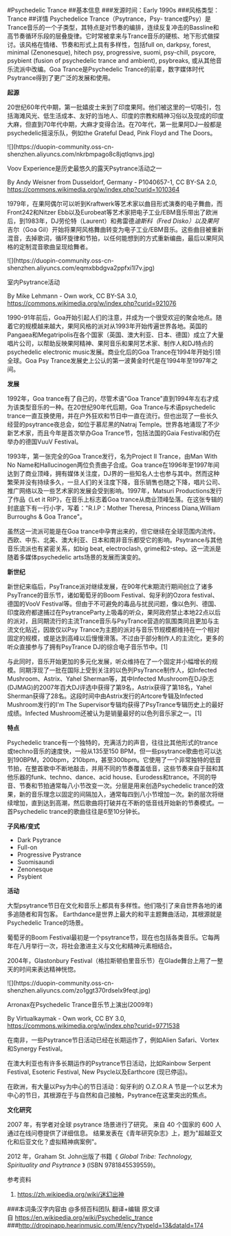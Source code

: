 #Psychedelic Trance
##基本信息
###发源时间：Early 1990s
###风格类型：Trance
##详情
Psychedelice Trance（Psytrance，Psy-
trance或Psy）是Trance音乐的一个子类型，其特点是对节奏的编排，连续反复冲击的Bassline和高节奏循环乐段的层叠旋律。它时常被拿来与Trance音乐的硬核、地下形式做探讨。该风格在情绪、节奏和形式上具有多样性，包括full
on, darkpsy, forest, minimal (Zenonesque), hitech psy, progressive, suomi,
psy-chill, psycore, psybient (fusion of psychedelic trance and ambient),
psybreaks, 或从其他音乐流派中改编。Goa Trance是Psychedelic
Trance的前辈，数字媒体时代Psytrance得到了更广泛的发展和使用。



**起源**

20世纪60年代中期，第一批嬉皮士来到了印度果阿。他们被这里的一切吸引，包括海滩风光、低生活成本、友好的当地人、印度的宗教和精神习俗以及现成的印度大麻，但直到70年代中期，大麻才变得合法。在70年代，第一批果阿DJ一般都是psychedelic摇滚乐队，例如the
Grateful Dead, Pink Floyd and The Doors。



 ![](https://duopin-community.oss-cn-
shenzhen.aliyuncs.com/nkrbmpago8c8jqtlqnvs.jpg)

Voov Experience是历史最悠久的露天Psytrance活动之一

By Andy Weisner from Dusseldorf, Germany - P1040657-1, CC BY-SA 2.0,
https://commons.wikimedia.org/w/index.php?curid=1010364



1979年，在果阿偶尔可以听到Kraftwerk等艺术家以曲目形式演奏的电子舞曲，而Front242和Nitzer
Ebb以及Eurobeat等艺术家把电子工业/EBM音乐带出了欧洲后，到1983年，DJ劳伦特（Laurent）和弗雷德*迪斯科（Fred
Disko）以及果阿*吉尔（Goa
Gil）开始将果阿风格舞曲转变为电子工业/EBM音乐。这些曲目被重新混音，去掉歌词，循环旋律和节拍，以任何能想到的方式重新编曲，最后以果阿风格的定制混音歌曲呈现给舞者。



![](https://duopin-community.oss-cn-
shenzhen.aliyuncs.com/eqmxbbdgva2ppfxi1l7v.jpg)

室内Psytrance活动

By Mike Lehmann - Own work, CC BY-SA 3.0,
https://commons.wikimedia.org/w/index.php?curid=921076



1990-91年前后，Goa开始引起人们的注意，并成为一个很受欢迎的聚会地点。随着它的规模越来越大，果阿风格的派对从1993年开始传遍世界各地。英国的Pangaea和Megatripolis在各个国家（英国、澳大利亚、日本、德国）成立了大量唱片公司，以帮助反映果阿精神、果阿音乐和果阿艺术家、制作人和DJ特点的psychedelic
electronic music发展。商业化后的Goa Trance在1994年开始引领全球。Goa Psy
Trance发展史上公认的第一波黄金时代是在1994年至1997年之间。



**发展**

1992年，Goa trance有了自己的，尽管术语"Goa Trance"直到1994年左右才成为该类型音乐的一种。在20世纪90年代后期，Goa
Trance与术语psychedelic
trance一直互换使用，并在户外狂欢和节日中一直在流行。但也出现了一些长久经营的psytrance夜总会，如位于慕尼黑的Natraj
Temple。世界各地涌现了不少新艺术家，而且今年是首次举办Goa Trance节，包括法国的Gaia Festival和仍在举办的德国VuuV
Festival。



1993年，第一张完全的Goa Trance发行，名为Project II Trance，由Man With No
Name和Hallucinogen两位负责曲子合成。Goa
trance在1996年至1997年间达到了商业顶峰，拥有媒体关注度，DJ界的一些知名人士也参与其中。然而这种繁荣并没有持续多久，一旦人们的关注度下降，音乐销售也随之下降，唱片公司、推广网络以及一些艺术家的发展会受到影响。1997年，Matsuri
Productions发行了作品《Let it RIP》，在音乐上标志着Goa
trance从商业顶峰坠落。在这张专辑的封底底下有一行小字，写着："R.I.P：Mother Theresa, Princess Diana,William
Burroughs & Goa Trance"。



虽然这一流派可能是在Goa
trance中孕育出来的，但它继续在全球范围内流传。西欧、中东、北美、澳大利亚、日本和南非音乐都受它的影响。Psytrance与其他音乐流派也有紧密关系，如big
beat, electroclash, grime和2-step。这一流派是随着多媒体psychedelic arts场景的发展而演变的。



**新世纪**

新世纪来临后，PsyTrance派对继续发展，在90年代末期流行期间创立了诸多PsyTrance的音乐节，诸如葡萄牙的Boom
Festival、匈牙利的Ozora festival、德国的VooV
Festival等。但由于不可避免的毒品与扰民问题，像以色列、德国、印度政府都逮捕过在PsytranceParty上吸毒的听众，果阿政府禁止本地22点以后的派对，且同期流行的主流Trance音乐与PsyTrance营造的氛围类同且更加与主流文化贴近，因故仅以Psy
Trance为主题的派对与音乐节规模都维持在一个相对固定的规模，或是达到高峰以后慢慢滑落。不过由于部分制作人的主流化，更多的听众直接参与了拥有PsyTrance
DJ的综合电子音乐节中。[1]



与此同时，音乐开始更加的多元化发展，听众维持在了一个固定并小幅增长的规模。同期浮现了一批在国际上受到关注的以色列PsyTrance制作人，如Infected
Mushroom、Astrix、Yahel Sherman等，其中Infected
Mushroom在DJ杂志(DJMAG)的2007年百大DJ评选中获得了第9名，Astrix获得了第18名，Yahel
Sherman获得了28名。这段时间中由Astrix发行的Artcore专辑及Infected Mushroom发行的I'm The
Supervisor专辑均获得了PsyTrance专辑历史上的最好成绩。Infected Mushroom还被认为是销量最好的以色列音乐家之一。[1]



**特点**

Psychedelic trance有一个独特的，充满活力的声音，往往比其他形式的trance或techno音乐的速度快，一般从135至150
BPM，但一些psytrance歌曲也可以达到190BPM，200bpm，210bpm，甚至300bpm。它使用了一个非常独特的低音节拍，在整首歌中不断地敲击，并用不同的节奏覆盖低音，这些节奏来自于鼓和其他乐器的funk、techno、dance、acid
house、Eurodess和trance。不同的导音、节奏和节拍通常每八小节改变一次。分层是用来创造Psychedelic
trance的效果，新的音乐理念以固定的间隔加入，通常每四到八小节增加一次。新的层次将继续增加，直到达到高潮，然后歌曲将打破并在不断的低音线开始新的节奏模式。一首Psychedelic
trance的歌曲往往是6至10分钟长。



**子风格/变式**

  * Dark Psytrance
  * Full-on
  * Progressive Pystrance
  * Suomisaundi
  * Zenonesque
  * Psybient



**活动**

大型psytrance节日在文化和音乐上都具有多样性。他们吸引了来自世界各地的诸多追随者和背包客。
Earthdance是世界上最大的和平主题舞曲活动，其根源就是Psychedelic Trance的场景。



葡萄牙的Boom Festival最初是一个psytrance节，现在也包括各类音乐。它每两年在八月举行一次，将社会激进主义与文化和精神元素相结合。



2004年，Glastonbury Festival（格拉斯顿伯里音乐节）在Glade舞台上用了一整天的时间来表达精神恍惚。



 ![](https://duopin-community.oss-cn-
shenzhen.aliyuncs.com/zo1ggt370rdselx9feqt.jpg)

Arronax在Psychedelic Trance音乐节上演出(2009年)

By Virtualkaymak - Own work, CC BY 3.0,
https://commons.wikimedia.org/w/index.php?curid=9771538



在南非，一些Psytrance节日活动已经在长期运作了，例如Alien Safari、Vortex 和Synergy Festival。



在澳大利亚也有许多长期运作的Psytrance节日活动，比如Rainbow Serpent Festival, Esoteric Festival, New
Psycle以及Earthcore (现已停运)。



在欧洲，有大量以Psy为中心的节日活动：匈牙利的 O.Z.O.R.A
节是一个以艺术为中心的节日，其根源在于与自然和自己接触，Psytrance在这里突出的焦点。



**文化研究**

2007 年，有学者对全球 psytrance 场景进行了研究。 来自 40 个国家的 600 人通过在线问卷提供了详细信息。
结果发表在《青年研究杂志》上，题为"超越亚文化和后亚文化？虚拟精神病案例"。



2012 年，Graham St. John出版了书籍《 _Global Tribe: Technology, Spirituality and
Psytrance_ 》 (ISBN 9781845539559)。



参考资料

1. https://zh.wikipedia.org/wiki/迷幻出神

###本词条汉字内容由 @多频百科团队 翻译+编辑
原文译自 https://en.wikipedia.org/wiki/Psychedelic_trance
###http://dropinapp.hearinmusic.com/#/ency?typeId=13&dataId=174
